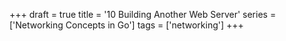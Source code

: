 +++
draft = true
title = '10 Building Another Web Server'
series = ['Networking Concepts in Go']
tags = ['networking']
+++